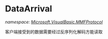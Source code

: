 ﻿# DataArrival
_namespace: [Microsoft.VisualBasic.MMFProtocol](./index.md)_

客户端接受到的数据需要经过反序列化解码方能读取




